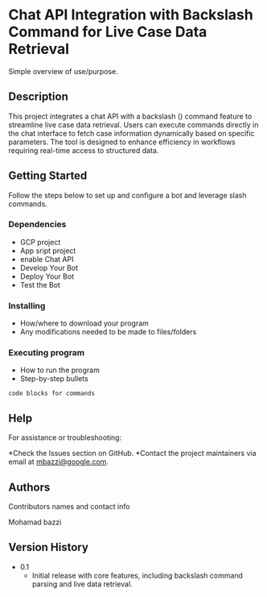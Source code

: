 # Chat API Integration with Backslash Command for Live Case Data Retrieval

Simple overview of use/purpose.

## Description

This project integrates a chat API with a backslash (\) command feature to streamline live case data retrieval. Users can execute commands directly in the chat interface to fetch case information dynamically based on specific parameters. The tool is designed to enhance efficiency in workflows requiring real-time access to structured data.

## Getting Started

Follow the steps below to set up and configure a bot and leverage slash commands.

### Dependencies

* GCP project
* App sript project
* enable Chat API
* Develop Your Bot
* Deploy Your Bot
* Test the Bot

### Installing

* How/where to download your program
* Any modifications needed to be made to files/folders

### Executing program

* How to run the program
* Step-by-step bullets
```
code blocks for commands
```

## Help

For assistance or troubleshooting:

*Check the Issues section on GitHub.
*Contact the project maintainers via email at mbazzi@google.com.

## Authors

Contributors names and contact info

Mohamad bazzi

## Version History

* 0.1
    * Initial release with core features, including backslash command parsing and live data retrieval.
